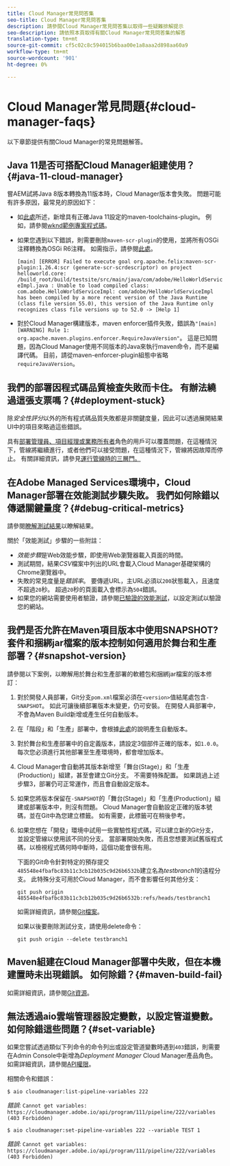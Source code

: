 ```yaml
---
title: Cloud Manager常見問答集
seo-title: Cloud Manager常見問答集
description: 請參閱Cloud Manager常見問答集以取得一些疑難排解提示
seo-description: 請依照本頁取得有關Cloud Manager常見問答集的解答
translation-type: tm+mt
source-git-commit: cf5c02c8c594015b6baa00e1a8aaa2d898aa60a9
workflow-type: tm+mt
source-wordcount: '901'
ht-degree: 0%

---
```



# Cloud Manager常見問題{#cloud-manager-faqs}

以下章節提供有關Cloud Manager的常見問題解答。

## Java 11是否可搭配Cloud Manager組建使用？{#java-11-cloud-manager}

嘗AEM試將Java 8版本轉換為11版本時，Cloud Manager版本會失敗。 問題可能有許多原因，最常見的原因如下：

* 如[此處](https://experienceleague.adobe.com/docs/experience-manager-cloud-manager/using/getting-started/create-application-project/using-the-wizard.html?lang=en#getting-started)所述，新增具有正確Java 11設定的maven-toolchains-plugin。  例如，請參閱[wknd範例專案程式碼](https://github.com/adobe/aem-guides-wknd/commit/6cb5238cb6b932735dcf91b21b0d835ae3a7fe75)。

* 如果您遇到以下錯誤，則需要刪除`maven-scr-plugin`的使用，並將所有OSGi注釋轉換為OSGi R6注釋。 如需指示，請參閱[此處](https://cqdump.wordpress.com/2019/01/03/from-scr-annotations-to-osgi-annotations/)。

   `[main] [ERROR] Failed to execute goal org.apache.felix:maven-scr-plugin:1.26.4:scr (generate-scr-scrdescriptor) on project helloworld.core: /build_root/build/testsite/src/main/java/com/adobe/HelloWorldServiceImpl.java : Unable to load compiled class: com.adobe.HelloWorldServiceImpl: com/adobe/HelloWorldServiceImpl has been compiled by a more recent version of the Java Runtime (class file version 55.0), this version of the Java Runtime only recognizes class file versions up to 52.0 -> [Help 1]`

* 對於Cloud Manager構建版本，maven enforcer插件失敗，錯誤為`"[main] [WARNING] Rule 1: org.apache.maven.plugins.enforcer.RequireJavaVersion"`。 這是已知問題，因為Cloud Manager使用不同版本的Java來執行maven命令，而不是編譯代碼。 目前，請從maven-enforcer-plugin組態中省略`requireJavaVersion`。

## 我們的部署因程式碼品質檢查失敗而卡住。 有辦法繞過這張支票嗎？{#deployment-stuck}

除&#x200B;*安全性評分*&#x200B;以外的所有程式碼品質失敗都是非關鍵度量，因此可以透過展開結果UI中的項目來略過這些錯誤。

具有[部署管理員、項目經理或業務所有者](https://experienceleague.adobe.com/docs/experience-manager-cloud-manager/using/requirements/setting-up-users-and-roles.html?lang=en#requirements)角色的用戶可以覆蓋問題，在這種情況下，管線將繼續進行，或者他們可以接受問題，在這種情況下，管線將因故障而停止。  有關詳細資訊，請參見[運行管線時的三層門。](https://experienceleague.adobe.com/docs/experience-manager-cloud-manager/using/how-to-use/understand-your-test-results.html?lang=en#how-to-use)

## 在Adobe Managed Services環境中，Cloud Manager部署在效能測試步驟失敗。 我們如何除錯以傳遞關鍵量度？{#debug-critical-metrics}

請參閱[瞭解測試結果](https://experienceleague.adobe.com/docs/experience-manager-cloud-manager/using/how-to-use/understand-your-test-results.html?lang=en#how-to-use)以瞭解結果。

關於「效能測試」步驟的一些附註：

* *效能步驟*&#x200B;是Web效能步驟，即使用Web瀏覽器載入頁面的時間。
* 測試期間，結果&#x200B;*CSV*&#x200B;檔案中列出的URL會載入Cloud Manager基礎架構的Chrome瀏覽器中。
* 失敗的常見度量是&#x200B;*錯誤率*。 要傳遞URL，主URL必須以`200`狀態載入，且速度不超過`20`秒。 超過`20`秒的頁面載入會標示為`504`錯誤。
* 如果您的網站需要使用者驗證，請參閱[已驗證的效能測試](https://experienceleague.adobe.com/docs/experience-manager-cloud-manager/using/how-to-use/configuring-pipeline.html?lang=en#how-to-use)，以設定測試以驗證您的網站。

## 我們是否允許在Maven項目版本中使用SNAPSHOT? 套件和捆綁jar檔案的版本控制如何適用於舞台和生產部署？{#snapshot-version}

請參閱以下案例，以瞭解用於舞台和生產部署的軟體包和捆綁jar檔案的版本修訂：

1. 對於開發人員部署，Git分支`pom.xml`檔案必須在`<version>`值結尾處包含`-SNAPSHOT`。 如此可讓後續部署版本未變更，仍可安裝。 在開發人員部署中，不會為Maven Build新增或產生任何自動版本。

1. 在「階段」和「生產」部署中，會根據[此處](https://experienceleague.adobe.com/docs/experience-manager-cloud-manager/using/managing-code/activating-maven-project.html?lang=en#managing-code)的說明產生自動版本。

1. 對於舞台和生產部署中的自定義版本，請設定3個部件正確的版本，如`1.0.0`。 每次您必須進行其他部署至生產環境時，都會增加版本。

1. Cloud Manager會自動將其版本新增至「舞台(Stage)」和「生產(Production)」組建，甚至會建立Git分支。 不需要特殊配置。 如果跳過上述步驟3，部署仍可正常運作，而且會自動設定版本。

1. 如果您將版本保留在`-SNAPSHOT`的「舞台(Stage)」和「生產(Production)」組建或部署版本中，則沒有問題。 Cloud Manager會自動設定正確的版本號碼，並在Git中為您建立標籤。 如有需要，此標籤可在稍後參考。

1. 如果您想在「開發」環境中試用一些實驗性程式碼，可以建立新的Git分支，並設定管線以使用該不同的分支。 當部署開始失敗，而且您想要測試舊版程式碼，以檢視程式碼何時中斷時，這個功能會很有用。

   下面的Git命令針對特定的預存提交`485548e4fbafbc83b11c3cb12b035c9d26b6532b`建立名為&#x200B;*testbranch1*&#x200B;的遠程分支。  此特殊分支可用於Cloud Manager，而不會影響任何其他分支：

   `git push origin 485548e4fbafbc83b11c3cb12b035c9d26b6532b:refs/heads/testbranch1`

   如需詳細資訊，請參閱[Git檔案](https://git-scm.com/book/en/v2/Git-Internals-Git-References)。

   如果以後要刪除測試分支，請使用delete命令：

   `git push origin --delete testbranch1`

## Maven組建在Cloud Manager部署中失敗，但在本機建置時未出現錯誤。 如何除錯？{#maven-build-fail}

如需詳細資訊，請參閱[Git資源](https://github.com/cqsupport/cloud-manager/blob/main/cm-build-step-fails.md)。

## 無法透過aio雲端管理器設定變數，以設定管道變數。 如何除錯這些問題？{#set-variable}

如果您嘗試透過類似下列命令的命令列出或設定管道變數時遇到`403`錯誤，則需要在Admin Console中新增為&#x200B;*Deployment Manager* Cloud Manager產品角色。\
如需詳細資訊，請參閱[API權限](https://www.adobe.io/apis/experiencecloud/cloud-manager/docs.html#!AdobeDocs/cloudmanager-api-docs/master/permissions.md)。

相關命令和錯誤：

`$ aio cloudmanager:list-pipeline-variables 222`

*錯誤*:  `Cannot get variables: https://cloudmanager.adobe.io/api/program/111/pipeline/222/variables (403 Forbidden)`

`$ aio cloudmanager:set-pipeline-variables 222 --variable TEST 1`

*錯誤*:  `Cannot get variables: https://cloudmanager.adobe.io/api/program/111/pipeline/222/variables (403 Forbidden)`
